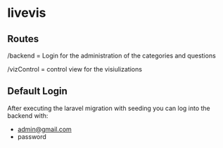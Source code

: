 # livevis

## Routes

/backend = Login for the administration of the categories and questions

/vizControl = control view for the visiulizations

## Default Login

After executing the laravel migration with seeding you can log into the backend
with:
- admin@gmail.com
- password